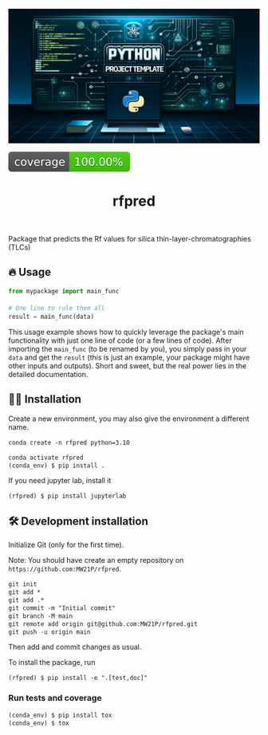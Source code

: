 ![Project Logo](assets/banner.png)

![Coverage Status](assets/coverage-badge.svg)

<h1 align="center">
rfpred
</h1>

<br>


Package that predicts the Rf values for silica thin-layer-chromatographies (TLCs)

## 🔥 Usage

```python
from mypackage import main_func

# One line to rule them all
result = main_func(data)
```

This usage example shows how to quickly leverage the package's main functionality with just one line of code (or a few lines of code). 
After importing the `main_func` (to be renamed by you), you simply pass in your `data` and get the `result` (this is just an example, your package might have other inputs and outputs). 
Short and sweet, but the real power lies in the detailed documentation.

## 👩‍💻 Installation

Create a new environment, you may also give the environment a different name. 

```
conda create -n rfpred python=3.10 
```

```
conda activate rfpred
(conda_env) $ pip install .
```

If you need jupyter lab, install it 

```
(rfpred) $ pip install jupyterlab
```


## 🛠️ Development installation

Initialize Git (only for the first time). 

Note: You should have create an empty repository on `https://github.com:MW21P/rfpred`.

```
git init
git add * 
git add .*
git commit -m "Initial commit" 
git branch -M main
git remote add origin git@github.com:MW21P/rfpred.git 
git push -u origin main
```

Then add and commit changes as usual. 

To install the package, run

```
(rfpred) $ pip install -e ".[test,doc]"
```

### Run tests and coverage

```
(conda_env) $ pip install tox
(conda_env) $ tox
```



